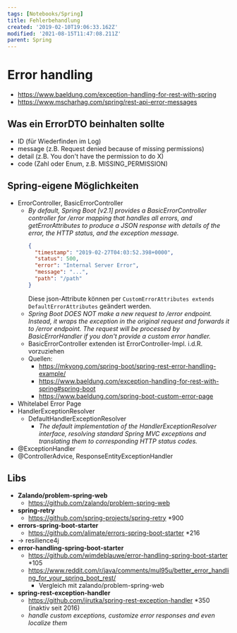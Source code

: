 ```yaml
---
tags: [Notebooks/Spring]
title: Fehlerbehandlung
created: '2019-02-10T19:06:33.162Z'
modified: '2021-08-15T11:47:08.211Z'
parent: Spring
---
```


# Error handling
- <https://www.baeldung.com/exception-handling-for-rest-with-spring>
- <https://www.mscharhag.com/spring/rest-api-error-messages>


## Was ein ErrorDTO beinhalten sollte
  - ID (für Wiederfinden im Log)
  - message (z.B. Request denied because of missing permissions)
  - detail (z.B. You don't have the permission to do X)
  - code (Zahl oder Enum, z.B. MISSING_PERMISSION)


## Spring-eigene Möglichkeiten
- ErrorController, BasicErrorController
  - *By default, Spring Boot [v2.1] provides a BasicErrorController controller for /error mapping that handles all errors, and getErrorAttributes to produce a JSON response with details of the error, the HTTP status, and the exception message.* 
    ```json
    {
      "timestamp": "2019-02-27T04:03:52.398+0000",
      "status": 500,
      "error": "Internal Server Error",
      "message": "...",
      "path": "/path"
    }
    ```
    Diese json-Attribute können per `CustomErrorAttributes extends DefaultErrorAttributes` geändert werden.
  - *Spring Boot DOES NOT make a new request to /error endpoint. Instead, it wraps the exception in the original request and forwards it to /error endpoint. The request will be processed by BasicErrorHandler if you don't provide a custom error handler.*
  - BasicErrorController extenden ist ErrorController-Impl. i.d.R. vorzuziehen
  - Quellen:
    - https://mkyong.com/spring-boot/spring-rest-error-handling-example/
    - https://www.baeldung.com/exception-handling-for-rest-with-spring#spring-boot
    - https://www.baeldung.com/spring-boot-custom-error-page
- Whitelabel Error Page
- HandlerExceptionResolver
  - DefaultHandlerExceptionResolver
    - *The default implementation of the HandlerExceptionResolver interface, resolving standard Spring MVC exceptions and translating them to corresponding HTTP status codes.*
- @ExceptionHandler
- @ControllerAdvice, ResponseEntityExceptionHandler


## Libs
- **Zalando/problem-spring-web**
  - <https://github.com/zalando/problem-spring-web>
- **spring-retry**
  - <https://github.com/spring-projects/spring-retry> *900
- **errors-spring-boot-starter**
  - <https://github.com/alimate/errors-spring-boot-starter> *216
- → resilience4j
- **error-handling-spring-boot-starter**
  - <https://github.com/wimdeblauwe/error-handling-spring-boot-starter> *105
  - <https://www.reddit.com/r/java/comments/mul95u/better_error_handling_for_your_spring_boot_rest/>
    - Vergleich mit zalando/problem-spring-web
- **spring-rest-exception-handler**
  - <https://github.com/jirutka/spring-rest-exception-handler> *350 (inaktiv seit 2016)
  - *handle custom exceptions, customize error responses and even localize them*
